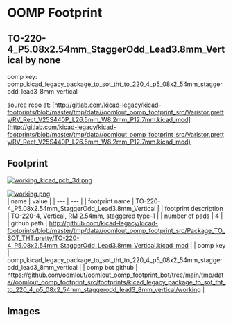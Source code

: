 # OOMP Footprint  
## TO-220-4_P5.08x2.54mm_StaggerOdd_Lead3.8mm_Vertical  by none  
  
oomp key: oomp_kicad_legacy_package_to_sot_tht_to_220_4_p5_08x2_54mm_staggerodd_lead3_8mm_vertical  
  
source repo at: [http://gitlab.com/kicad-legacy/kicad-footprints/blob/master/tmp/data//oomlout_oomp_footprint_src/Varistor.pretty/RV_Rect_V25S440P_L26.5mm_W8.2mm_P12.7mm.kicad_mod](http://gitlab.com/kicad-legacy/kicad-footprints/blob/master/tmp/data//oomlout_oomp_footprint_src/Varistor.pretty/RV_Rect_V25S440P_L26.5mm_W8.2mm_P12.7mm.kicad_mod)  
## Footprint  
  
[![working_kicad_pcb_3d.png](working_kicad_pcb_3d_600.png)](working_kicad_pcb_3d.png)  
  
[![working.png](working_600.png)](working.png)  
| name | value | 
| --- | --- | 
| footprint name | TO-220-4_P5.08x2.54mm_StaggerOdd_Lead3.8mm_Vertical | 
| footprint description | TO-220-4, Vertical, RM 2.54mm, staggered type-1 | 
| number of pads | 4 | 
| github path | http://github.com/kicad-legacy/kicad-footprints/blob/master/tmp/data//oomlout_oomp_footprint_src/Package_TO_SOT_THT.pretty/TO-220-4_P5.08x2.54mm_StaggerOdd_Lead3.8mm_Vertical.kicad_mod | 
| oomp key | oomp_kicad_legacy_package_to_sot_tht_to_220_4_p5_08x2_54mm_staggerodd_lead3_8mm_vertical | 
| oomp bot github | https://github.com/oomlout/oomlout_oomp_footprint_bot/tree/main/tmp/data//oomlout_oomp_footprint_src/footprints/kicad_legacy_package_to_sot_tht_to_220_4_p5_08x2_54mm_staggerodd_lead3_8mm_vertical/working | 
## Images  
